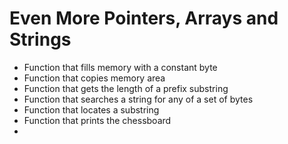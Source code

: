 # Even More Pointers, Arrays and Strings
* Function that fills memory with a constant byte
* Function that copies memory area
* Function that gets the length of a prefix substring
* Function that searches a string for any of a set of bytes
* Function that locates a substring
* Function that prints the chessboard
* 
